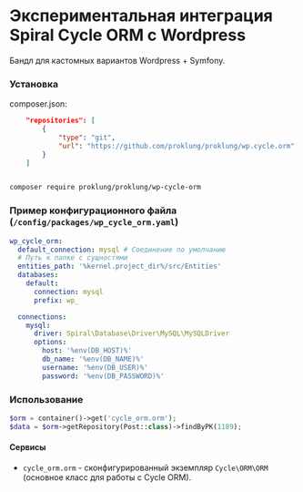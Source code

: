 # Экспериментальная интеграция Spiral Cycle ORM с Wordpress

Бандл для кастомных вариантов Wordpress + Symfony.

### Установка

composer.json:

```json
    "repositories": [
        {
            "type": "git",
            "url": "https://github.com/proklung/proklung/wp.cycle.orm"
        }
    ]
```

```bash

composer require proklung/proklung/wp-cycle-orm

```

### Пример конфигурационного файла (`/config/packages/wp_cycle_orm.yaml`)

```yaml
wp_cycle_orm:
  default_connection: mysql # Соединение по умолчанию
  # Путь к папке с сущностями
  entities_path: '%kernel.project_dir%/src/Entities'
  databases:
    default:
      connection: mysql
      prefix: wp_

  connections:
    mysql:
      driver: Spiral\Database\Driver\MySQL\MySQLDriver
      options:
        host: '%env(DB_HOST)%'
        db_name: '%env(DB_NAME)%'
        username: '%env(DB_USER)%'
        password: '%env(DB_PASSWORD)%'
```

### Использование

```php
$orm = container()->get('cycle_orm.orm');
$data = $orm->getRepository(Post::class)->findByPK(1189);
```

#### Сервисы

- `cycle_orm.orm` - сконфигурированный экземпляр `Cycle\ORM\ORM` (основное класс для работы с Cycle ORM).
